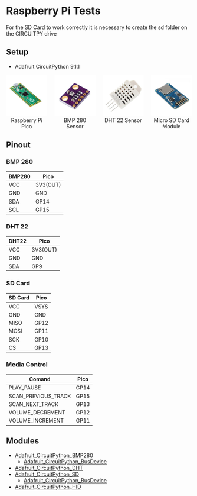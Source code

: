# Raspberry Pi Tests

For the SD Card to work correctly it is necessary to create the sd folder on the CIRCUITPY drive

## Setup
- Adafruit CircuitPython 9.1.1

<div style="display: flex; justify-content: center; gap: 20px;">
    <div style="text-align: center;">
        <img src="https://github.com/gutierrezgpi/Raspberry-Pi-Tests/blob/main/Pico/Img/Raspberry_Pi_Pico.webp?raw=true" alt="Raspberry Pi Pico" width="200">
        <p style="margin: 0;">Raspberry Pi Pico</figcaption>
    </div>
    <div style="text-align: center;">
        <img src="https://github.com/gutierrezgpi/Raspberry-Pi-Tests/blob/main/Pico/Img/BMP_280.webp?raw=true" alt="BMP 280 Sensor" width="200">
        <p style="margin: 0;">BMP 280 Sensor</figcaption>
    </div>
    <div style="text-align: center;">
        <img src="https://github.com/gutierrezgpi/Raspberry-Pi-Tests/blob/main/Pico/Img/DHT_22.webp?raw=true" alt="DHT 22 Sensor" width="200">
        <p style="margin: 0;">DHT 22 Sensor</figcaption>
    </div>
    <div style="text-align: center;">
        <img src="https://github.com/gutierrezgpi/Raspberry-Pi-Tests/blob/main/Pico/Img/Micro_SD_Card_Module.webp?raw=true" alt="Micro SD Card Module" width="200">
        <p style="margin: 0;">Micro SD Card Module</figcaption>
    </div>
</div>

## Pinout

### BMP 280
|BMP280 | Pico   |
|-------|--------|
|VCC    |3V3(OUT)|
|GND    |GND     |
|SDA    |GP14    |
|SCL    |GP15    |

### DHT 22
|DHT22|Pico    |
|-----|--------|
|VCC  |3V3(OUT)|
|GND  |GND     |
|SDA  |GP9     |

### SD Card

|SD Card | Pico |
|--------|------|
|VCC     | VSYS |
|GND     | GND  |
|MISO    | GP12 |
|MOSI    | GP11 |
|SCK     | GP10 |
|CS      | GP13 |

### Media Control
|Comand              |Pico |
|--------------------|-----|
|PLAY_PAUSE          |GP14 |
|SCAN_PREVIOUS_TRACK |GP15 |
|SCAN_NEXT_TRACK     |GP13 |
|VOLUME_DECREMENT    |GP12 |
|VOLUME_INCREMENT    |GP11 |

## Modules
- [Adafruit_CircuitPython_BMP280](https://github.com/adafruit/Adafruit_CircuitPython_BMP280/releases/tag/3.3.2)
    - [Adafruit_CircuitPython_BusDevice](https://github.com/adafruit/Adafruit_CircuitPython_BusDevice/releases/tag/5.2.9)
- [Adafruit_CircuitPython_DHT](https://github.com/adafruit/Adafruit_CircuitPython_DHT/releases/tag/4.0.4)
- [Adafruit_CircuitPython_SD](https://github.com/adafruit/Adafruit_CircuitPython_SD/releases/tag/3.3.23)
    - [Adafruit_CircuitPython_BusDevice](https://github.com/adafruit/Adafruit_CircuitPython_BusDevice/releases/tag/5.2.9)
- [Adafruit_CircuitPython_HID](https://github.com/adafruit/Adafruit_CircuitPython_HID/releases/tag/6.1.1)
